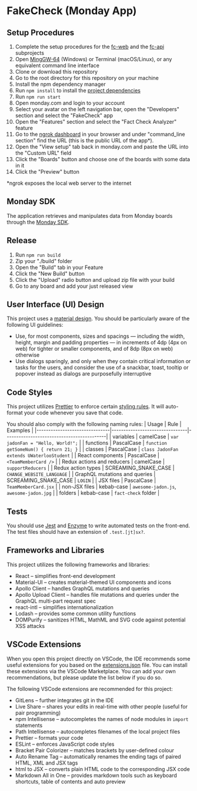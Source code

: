 # FakeCheck (Monday App)

## Setup Procedures

1. Complete the setup procedures for the [fc-web]((https://github.com/Sapphire-Labs/Hackathon/blob/master/FE/README.md)) and the [fc-api]((https://github.com/Sapphire-Labs/Hackathon/blob/master/BE/README.md)) subprojects
2. Open [MingGW-64](https://sourceforge.net/projects/mingw-w64/) (Windows) or Terminal (macOS/Linux), or any equivalent command line interface
3. Clone or download this repository
4. Go to the root directory for this repository on your machine
5. Install the npm dependency manager
6. Run `npm install` to install the [project dependencies](package.json)
7. Run `npm run start`
8. Open monday.com and login to your account
9. Select your avatar on the left navigation bar, open the "Developers" section and select the "FakeCheck" app
10. Open the "Features" section and select the "Fact Check Analyzer" feature
11. Go to the [ngrok dashboard](http://localhost:4040/status) in your browser and under "command_line section" find the URL (this is the public URL of the app\*).
12. Open the "View setup" tab back in monday.com and paste the URL into the "Custom URL" field
13. Click the "Boards" button and choose one of the boards with some data in it
14. Click the "Preview" button

\*ngrok exposes the local web server to the internet

## Monday SDK

The application retrieves and manipulates data from Monday boards through the [Monday SDK](https://monday.com/developers/apps/intro).

## Release

1. Run `npm run build`
2. Zip your "./build" folder
3. Open the "Build" tab in your Feature
4. Click the "New Build" button
5. Click the "Upload" radio button and upload zip file with your build
6. Go to any board and add your just released view

## User Interface (UI) Design

This project uses a [material design](https://material.io/design/foundation-overview/). You should be particularly aware
of the following UI guidelines:

- Use, for most components, sizes and spacings &mdash; including the width, height, margin and padding properties
  &mdash; in increments of 4dp (4px on web) for tighter or smaller components, and of 8dp (8px on web) otherwise
- Use dialogs sparingly, and only when they contain critical information or tasks for the users, and consider    the use of
  a snackbar, toast, tooltip or popover instead as dialogs are purposefully interruptive

## Code Styles

This project utilizes [Prettier](https://prettier.io/) to enforce certain
[styling rules](.pretterric.json). It will auto-format your code whenever you save that code.

You should also comply with the following naming rules:
| Usage                         | Rule                           | Examples                                  |
|-------------------------------|--------------------------------|-------------------------------------------|
| variables                     | camelCase                      | `var jadonFan = "Hello, World!";`         |
| functions                     | PascalCase                     | `function getSomeNum() { return 21; }`    |
| classes                       | PascalCase                     | `class JadonFan extends UWaterlooStudent` |
| React components              | PascalCase                     | `<TeamMemberCard />`                      |
| Redux actions and reducers    | camelCase                      | `supportReducers`                         |
| Redux action types            | SCREAMING_SNAKE_CASE           | `CHANGE_WEBSITE_LANGUAGE`                 |
| GraphQL mutations and queries | SCREAMING_SNAKE_CASE           | `LOGIN`                                   |
| JSX files                     | PascalCase                     | `TeamMemberCard.jsx`                      |
| non-JSX files                 | kebab-case                     | `awesome-jadon.js`, `awesome-jadon.jpg`   |
| folders                       | kebab-case                     | `fact-check` folder                       |

## Tests

You should use [Jest](https://jestjs.io/) and [Enzyme](https://enzymejs.github.io/enzyme/) to write automated tests on
the front-end. The test files should have an extension of `.test.[jt]sx?`.

## Frameworks and Libraries

This project utilizes the following frameworks and libraries:

- React &ndash; simplifies front-end development
- Material-UI &ndash; creates material-themed UI components and icons
- Apollo Client &ndash; handles GraphQL mutations and queries
- Apollo Upload Client &ndash; handles file mutations and queries under the GraphQL multi-part request spec
- react-intl &ndash; simplifies internationalization
- Lodash &ndash; provides some common utility functions
- DOMPurify &ndash; sanitizes HTML, MathML and SVG code against potential XSS attacks

## VSCode Extensions

When you open this project directly on VSCode, the IDE recommends some useful extensions for you based on the
[extensions.json](.vscode/extensions.json) file. You can install these extensions via the VSCode Marketplace. You can
add your own recommendations, but please update the list below if you do so.

The following VSCode extensions are recommended for this project:

- GitLens &ndash; further integrates git in the IDE
- Live Share &ndash; shares your edits in real-time with other people (useful for pair programming)
- npm Intellisense &ndash; autocompletes the names of node modules in `import` statements
- Path Intellisense &ndash; autocompletes filenames of the local project files
- Prettier &ndash; formats your code
- ESLint &ndash; enforces JavaScript code styles
- Bracket Pair Colorizer &ndash; matches brackets by user-defined colour
- Auto Rename Tag &ndash; automatically renames the ending tags of paired HTML, XML and JSX tags
- html to JSX &ndash; converts plain HTML code to the corresponding JSX code
- Markdown All in One &ndash; provides markdown tools such as keyboard shortcuts, table of contents and auto preview

